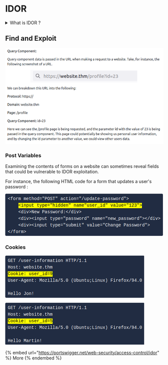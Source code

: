 # IDOR

<details>

<summary>What is IDOR ?</summary>

It is a type of an **Access Control Vulnerability**.

* _An Access Control Vulnerability is when an attacker can gain access to information or actions not intended for them_.

An **IDOR** vulnerability can occur when a web server receives user-supplied input to retrieve objects (files, data, documents), and **too much trust** has been placed on that input data, and the web application does not validate whether the user should, in fact, have access to the requested object.

</details>

## Find and Exploit

![Changing the id value can show us personal infos about other users (IDOR)](<../../.gitbook/assets/image (30).png>)

### **Post Variables**

Examining the contents of forms on a website can sometimes reveal fields that could be vulnerable to IDOR exploitation.

For instance, the following HTML code for a form that updates a user's password :

![](<../../.gitbook/assets/image (24).png>)

### **Cookies**

![Cookie value changed to 5](<../../.gitbook/assets/image (118).png>)

{% embed url="https://portswigger.net/web-security/access-control/idor" %}
More
{% endembed %}
